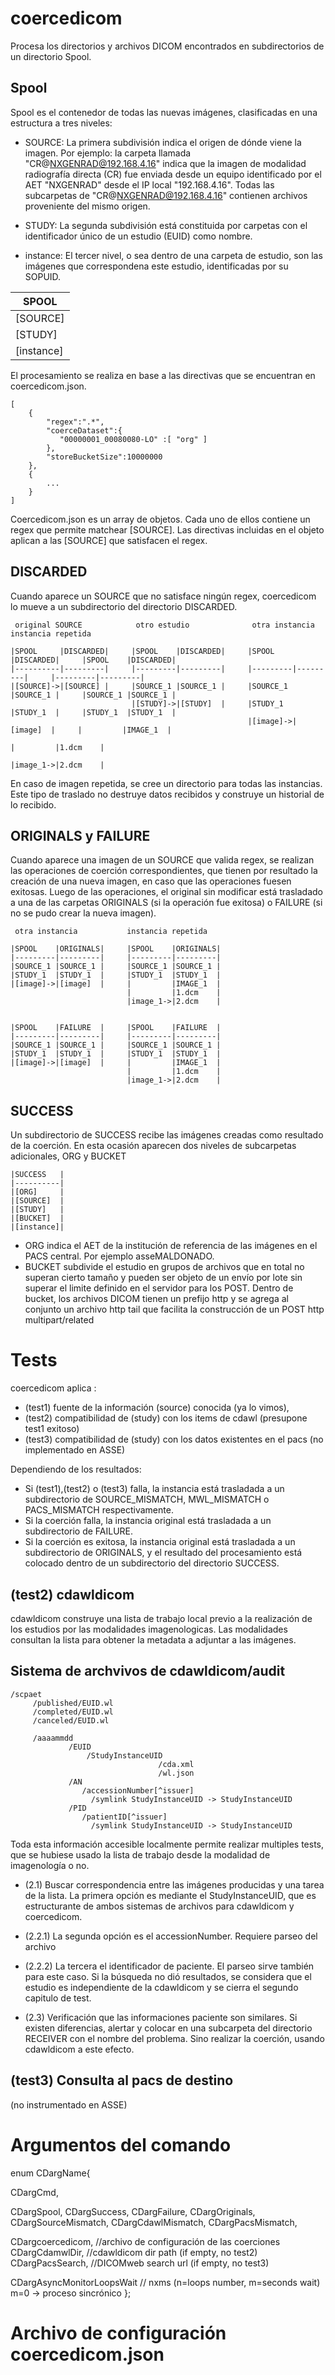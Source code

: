 coercedicom
===========

Procesa los directorios y archivos DICOM encontrados en subdirectorios de un directorio Spool.


## Spool

Spool es el contenedor de todas las nuevas imágenes, clasificadas en una estructura a tres niveles:

- SOURCE: La primera subdivisión indica el origen de dónde viene la imagen. Por ejemplo: la carpeta llamada "CR@NXGENRAD@192.168.4.16" indica que la imagen de modalidad radiografía directa (CR) fue enviada desde un equipo identificado por el AET "NXGENRAD" desde el IP local "192.168.4.16". Todas las subcarpetas de "CR@NXGENRAD@192.168.4.16" contienen archivos proveniente del mismo origen.

- STUDY: La segunda subdivisión está constituida por carpetas con el identificador único de un estudio (EUID) como nombre.

- instance: El tercer nivel, o sea dentro de una carpeta de estudio, son las imágenes que correspondena este estudio, identificadas por su SOPUID.


| SPOOL      |
|------------|
| [SOURCE]   |
| [STUDY]    |
| [instance] |


El procesamiento se realiza en base a las directivas que se encuentran en coercedicom.json.

```
[
    {
        "regex":".*",
        "coerceDataset":{
           "00000001_00080080-LO" :[ "org" ]
        },
        "storeBucketSize":10000000
    },
    {
        ...
    }
]
```

Coercedicom.json es un array de objetos. 
Cada uno de ellos contiene un regex que permite matchear [SOURCE]. Las directivas incluidas en el objeto aplican a las [SOURCE] que satisfacen el regex.


## DISCARDED

Cuando aparece un SOURCE que no satisface ningún regex, coercedicom lo mueve a un subdirectorio del  directorio DISCARDED.

```
 original SOURCE            otro estudio              otra instancia           instancia repetida

|SPOOL     |DISCARDED|     |SPOOL    |DISCARDED|     |SPOOL    |DISCARDED|     |SPOOL    |DISCARDED|
|----------|---------|     |---------|---------|     |---------|---------|     |---------|---------|
|[SOURCE]->|[SOURCE] |     |SOURCE_1 |SOURCE_1 |     |SOURCE_1 |SOURCE_1 |     |SOURCE_1 |SOURCE_1 |
                           |[STUDY]->|[STUDY]  |     |STUDY_1  |STUDY_1  |     |STUDY_1  |STUDY_1  |
                                                     |[image]->|[image]  |     |         |IMAGE_1  |
                                                                               |         |1.dcm    |
                                                                               |image_1->|2.dcm    |
```

En caso de imagen repetida, se cree un directorio para todas las instancias.
Este tipo de traslado no destruye datos recibidos y construye un historial de lo recibido.
 

## ORIGINALS y FAILURE

Cuando aparece una imagen de un SOURCE que valida regex, se realizan las operaciones de coerción correspondientes, que tienen por resultado la creación de una nueva imagen, en caso que las operaciones fuesen exitosas. Luego de las operaciones, el original sin modificar está trasladado a una de las carpetas ORIGINALS (si la operación fue exitosa) o FAILURE (si no se pudo crear la nueva imagen).

```
 otra instancia           instancia repetida

|SPOOL    |ORIGINALS|     |SPOOL    |ORIGINALS|
|---------|---------|     |---------|---------|
|SOURCE_1 |SOURCE_1 |     |SOURCE_1 |SOURCE_1 |
|STUDY_1  |STUDY_1  |     |STUDY_1  |STUDY_1  |
|[image]->|[image]  |     |         |IMAGE_1  |
                          |         |1.dcm    |
                          |image_1->|2.dcm    |


|SPOOL    |FAILURE  |     |SPOOL    |FAILURE  |
|---------|---------|     |---------|---------|
|SOURCE_1 |SOURCE_1 |     |SOURCE_1 |SOURCE_1 |
|STUDY_1  |STUDY_1  |     |STUDY_1  |STUDY_1  |
|[image]->|[image]  |     |         |IMAGE_1  |
                          |         |1.dcm    |
                          |image_1->|2.dcm    |
```

## SUCCESS


Un subdirectorio de SUCCESS recibe las imágenes creadas como resultado de la coerción.
En esta ocasión aparecen dos niveles de subcarpetas adicionales, ORG y BUCKET

```
|SUCCESS   |
|----------|
|[ORG]     |
|[SOURCE]  |
|[STUDY]   |
|[BUCKET]  |
|[instance]|
```

- ORG indica el AET de la institución de referencia de las imágenes en el PACS central. Por ejemplo asseMALDONADO.
- BUCKET subdivide el estudio en grupos de archivos que en total no superan cierto tamaño y pueden ser objeto de un envío por lote sin superar el limite definido en el servidor para los POST. Dentro de bucket, los archivos DICOM tienen un prefijo http y se agrega al conjunto un archivo http tail que facilita la construcción de un POST http multipart/related


Tests
=====

coercedicom aplica :
- (test1) fuente de la información (source) conocida (ya lo vimos), 
- (test2) compatibilidad de (study) con los items de cdawl (presupone test1 exitoso)
- (test3) compatibilidad de (study) con los datos existentes en el pacs (no implementado en ASSE)

Dependiendo de los resultados:

- Si (test1),(test2) o (test3) falla, la instancia está trasladada a un subdirectorio de SOURCE_MISMATCH, MWL_MISMATCH o PACS_MISMATCH respectivamente.
- Si la coerción falla, la instancia original está trasladada a un subdirectorio de FAILURE.
- Si la coerción es exitosa, la instancia original está trasladada a un subdirectorio de ORIGINALS, y el resultado del procesamiento está colocado dentro de un subdirectorio del directorio SUCCESS. 


(test2) cdawldicom
--------------
cdawldicom construye una lista de trabajo local previo a la realización de los estudios por las modalidades imagenologicas. Las modalidades consultan la lista para obtener la metadata a adjuntar a las imágenes.

## Sistema de archvivos de cdawldicom/audit

 ``` 
 /scpaet
      /published/EUID.wl
      /completed/EUID.wl
      /canceled/EUID.wl

      /aaaammdd
              /EUID
                  /StudyInstanceUID
                                  /cda.xml
                                  /wl.json
              /AN
                 /accessionNumber[^issuer]
                   /symlink StudyInstanceUID -> StudyInstanceUID      
              /PID     
                 /patientID[^issuer]
                   /symlink StudyInstanceUID -> StudyInstanceUID        
 ```

Toda esta información accesible localmente permite realizar multiples tests, que se hubiese usado la lista de trabajo desde la modalidad de imagenología o no.

- (2.1) Buscar correspondencia entre las imágenes producidas y una tarea de la lista. La primera opción es mediante el StudyInstanceUID, que es estructurante de ambos sistemas de archivos para cdawldicom y coercedicom. 
- (2.2.1) La segunda opción es el accessionNumber. Requiere parseo del archivo
- (2.2.2)  La tercera el identificador de paciente. El parseo sirve también para este caso.
Si la búsqueda no dió resultados, se considera que el estudio es independiente de la cdawldicom y se cierra el segundo capitulo de test. 

- (2.3) Verificación que las informaciones paciente son similares. Si existen diferencias, alertar y colocar en una subcarpeta del directorio RECEIVER con el nombre del problema. Sino realizar la coerción, usando cdawldicom a este efecto.

(test3) Consulta al pacs de destino
-------------------------------
(no instrumentado en ASSE)


# Argumentos del comando

enum CDargName{

   CDargCmd,

   CDargSpool,
   CDargSuccess,
   CDargFailure,
   CDargOriginals,
   CDargSourceMismatch,
   CDargCdawlMismatch,
   CDargPacsMismatch,

   CDargcoercedicom,            //archivo de configuración de las coerciones
   CDargCdamwlDir,              //cdawldicom dir path (if empty, no test2)
   CDargPacsSearch,             //DICOMweb search url (if empty, no test3)

   CDargAsyncMonitorLoopsWait   // nxms (n=loops number, m=seconds wait) m=0 -> proceso sincrónico
};


# Archivo de configuración coercedicom.json
